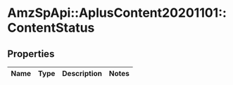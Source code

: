 # AmzSpApi::AplusContent20201101::ContentStatus

## Properties
Name | Type | Description | Notes
------------ | ------------- | ------------- | -------------

